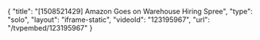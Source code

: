 {
    "title": "[1508521429] Amazon Goes on Warehouse Hiring Spree",
    "type": "solo",
    "layout": "iframe-static",
    "videoId": "123195967",
    "url": "\/tvpembed\/123195967"
}